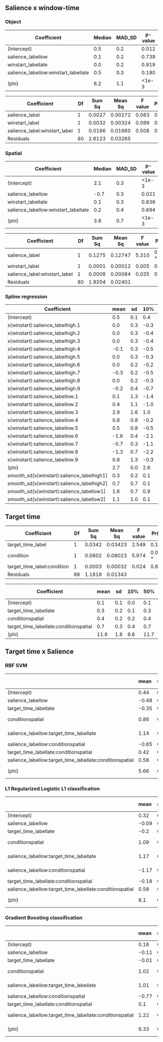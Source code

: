 ## Salience x window-time

### Object

Coefficient                          | Median | MAD_SD | p-value
-------------------------------------|--------|--------|---------
(Intercept)                          | 0.5    | 0.2    | 0.012
salience_labellow                    | 0.1    | 0.2    | 0.739
winstart_labellate                   | 0.0    | 0.2    | 0.919
salience_labellow:winstart_labellate | 0.5    | 0.3    | 0.180
(phi)                                | 6.2    | 1.1    | <1e-3

Coefficient                     | Df  | Sum Sq | Mean Sq | F value | Pr(>F)
--------------------------------|-----|--------|---------|---------|---------
salience_label                  | 1   | 0.0027 | 0.00272 | 0.083   | 0.774
winstart_label                  | 1   | 0.0032 | 0.00324 | 0.099   | 0.753
salience_label:winstart_label   | 1   | 0.0166 | 0.01660 | 0.508   | 0.478
Residuals                       | 80  | 2.6123 | 0.03265 |         |

### Spatial

Coefficient                          | Median | MAD_SD | p-value
-------------------------------------|--------|--------|---------
(Intercept)                          |   2.1  |  0.3   | <1e-3
salience_labellow                    |  -0.7  |  0.3   | 0.021
winstart_labellate                   |   0.1  |  0.3   | 0.836
salience_labellow:winstart_labellate |   0.2  |  0.4   | 0.694
(phi)                                |   3.8  |  0.7   | <1e-3

Coefficient                     | Df  | Sum Sq | Mean Sq | F value | Pr(>F)
--------------------------------|-----|--------|---------|---------|---------
salience_label                  | 1   | 0.1275 | 0.12747 |  5.310  | 0.0238 *
winstart_label                  | 1   | 0.0001 | 0.00012 |  0.005  | 0.9430
salience_label:winstart_label   | 1   | 0.0008 | 0.00084 |  0.035  | 0.8518
Residuals                       | 80  | 1.9204 | 0.02401 |

### Spline regression

Coefficient                               | mean  | sd   | 10%  | 50%  | 90%
------------------------------------------|-------|------|------|------|-----
(Intercept)                               |  0.5  | 0.1  |  0.4 |  0.5 |  0.6
s(winstart):salience_labelhigh.1          |  0.0  | 0.3  | -0.3 |  0.0 |  0.4
s(winstart):salience_labelhigh.2          |  0.0  | 0.3  | -0.4 |  0.0 |  0.3
s(winstart):salience_labelhigh.3          |  0.0  | 0.3  | -0.4 |  0.0 |  0.3
s(winstart):salience_labelhigh.4          | -0.1  | 0.3  | -0.5 | -0.1 |  0.2
s(winstart):salience_labelhigh.5          |  0.0  | 0.3  | -0.3 |  0.0 |  0.3
s(winstart):salience_labelhigh.6          |  0.0  | 0.2  | -0.2 |  0.0 |  0.2
s(winstart):salience_labelhigh.7          | -0.3  | 0.2  | -0.5 | -0.3 |  0.0
s(winstart):salience_labelhigh.8          |  0.0  | 0.2  | -0.3 |  0.0 |  0.3
s(winstart):salience_labelhigh.9          | -0.2  | 0.4  | -0.7 | -0.1 |  0.3
s(winstart):salience_labellow.1           |  0.1  | 1.3  | -1.4 |  0.1 |  1.8
s(winstart):salience_labellow.2           |  0.4  | 1.1  | -1.0 |  0.4 |  1.7
s(winstart):salience_labellow.3           |  2.9  | 1.6  |  1.0 |  2.7 |  5.1
s(winstart):salience_labellow.4           |  0.8  | 0.8  | -0.2 |  0.7 |  1.8
s(winstart):salience_labellow.5           |  0.5  | 0.8  | -0.5 |  0.5 |  1.5
s(winstart):salience_labellow.6           | -1.6  | 0.4  | -2.1 | -1.6 | -1.1
s(winstart):salience_labellow.7           | -0.7  | 0.3  | -1.1 | -0.6 | -0.4
s(winstart):salience_labellow.8           | -1.3  | 0.7  | -2.2 | -1.3 | -0.5
s(winstart):salience_labellow.9           |  0.8  | 1.3  | -0.3 |  0.4 |  2.6
(phi)                                     |  2.7  | 0.0  |  2.6 |  2.7 |  2.7
smooth_sd[s(winstart):salience_labelhigh1]|  0.3  | 0.2  |  0.1 |  0.3 |  0.6
smooth_sd[s(winstart):salience_labelhigh2]|  0.7  | 0.7  |  0.1 |  0.5 |  1.6
smooth_sd[s(winstart):salience_labellow1] |  1.6  | 0.7  |  0.9 |  1.5 |  2.5
smooth_sd[s(winstart):salience_labellow2] |  1.1  | 1.0  |  0.1 |  0.8 |  2.5

## Target time

Coefficient                   |  Df | Sum Sq | Mean Sq | F value | Pr(>F)
------------------------------|-----|--------|---------|---------|---------
target_time_label             |   1 | 0.0342 | 0.03423 |  2.549  | 0.1140
condition                     |   1 | 0.0802 | 0.08023 |  5.974  | 0.0165 *
target_time_label:condition   |   1 | 0.0003 | 0.00032 |  0.024  | 0.8777
Residuals                     |  88 | 1.1818 | 0.01343 |

Coefficient                            | mean |  sd | 10% |  50% |  90% | p-value
---------------------------------------|------|-----|-----|------|------|-------
(Intercept)                            |  0.1 | 0.1 | 0.0 |  0.1 |  0.3 | 0.248
target_time_labellate                  |  0.3 | 0.2 | 0.1 |  0.3 |  0.5 | 0.066
conditionspatial                       |  0.4 | 0.2 | 0.2 |  0.4 |  0.6 | 0.020
target_time_labellate:conditionspatial |  0.7 | 0.3 | 0.4 |  0.7 |  1.0 | 0.004
(phi)                                  | 11.8 | 1.8 | 9.6 | 11.7 | 14.2 | 0.000

## Target time x Salience

### RBF SVM

|                                                         |mean  |sd   |p-value |sig |
|:--------------------------------------------------------|:-----|:----|:-------|:---|
|(Intercept)                                              |0.44  |0.16 |0.006   |**  |
|salience_labellow                                        |-0.48 |0.22 |0.027   |*   |
|target_time_labellate                                    |-0.35 |0.22 |0.107   |    |
|conditionspatial                                         |0.86  |0.23 |<1e-3   |*** |
|salience_labellow:target_time_labellate                  |1.14  |0.31 |<1e-3   |*** |
|salience_labellow:conditionspatial                       |-0.65 |0.31 |0.041   |*   |
|target_time_labellate:conditionspatial                   |0.42  |0.33 |0.195   |    |
|salience_labellow:target_time_labellate:conditionspatial |0.58  |0.45 |0.204   |    |
|(phi)                                                    |5.66  |0.59 |<1e-3   |*** |

### L1 Regularized Logistic L1 classification

|                                                         |mean  |sd   |p-value |sig |
|:--------------------------------------------------------|:-----|:----|:-------|:---|
|(Intercept)                                              |0.32  |0.13 |0.016   |*   |
|salience_labellow                                        |-0.09 |0.19 |0.624   |    |
|target_time_labellate                                    |-0.2  |0.19 |0.283   |    |
|conditionspatial                                         |1.09  |0.21 |<1e-3   |*** |
|salience_labellow:target_time_labellate                  |1.17  |0.28 |<1e-3   |*** |
|salience_labellow:conditionspatial                       |-1.17 |0.28 |<1e-3   |*** |
|target_time_labellate:conditionspatial                   |-0.18 |0.28 |0.529  |    |
|salience_labellow:target_time_labellate:conditionspatial |0.58  |0.41 |0.158   |    |
|(phi)                                                    |8.1   |0.83 |<1e-3   |*** |

### Gradient Boosting classification

|                                                         |mean  |sd   |p-value |sig |
|:--------------------------------------------------------|:-----|:----|:-------|:---|
|(Intercept)                                              |0.18  |0.13 |0.159   |    |
|salience_labellow                                        |-0.11 |0.18 |0.55    |    |
|target_time_labellate                                    |-0.01 |0.18 |0.976   |    |
|conditionspatial                                         |1.02  |0.19 |<1e-3   |*** |
|salience_labellow:target_time_labellate                  |1.01  |0.25 |<1e-3   |*** |
|salience_labellow:conditionspatial                       |-0.77 |0.26 |0.006   |**  |
|target_time_labellate:conditionspatial                   |0.1   |0.27 |0.722   |    |
|salience_labellow:target_time_labellate:conditionspatial |1.22  |0.39 |<1e-3   |*** |
|(phi)                                                    |9.33  |0.96 |<1e-3   |*** |